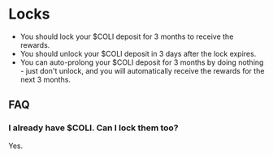 # Locks

* You should lock your $COLI deposit for 3 months to receive the rewards.
* You should unlock your $COLI deposit in 3 days after the lock expires.
* You can auto-prolong your $COLI deposit for 3 months by doing nothing - just don't unlock, and you will automatically receive the rewards for the next 3 months.

## FAQ

### I already have $COLI. Can I lock them too?

Yes.
